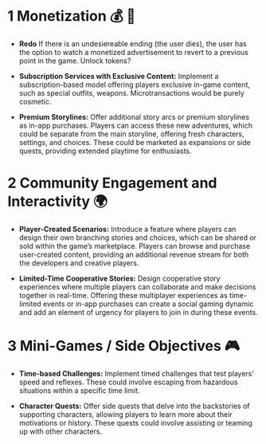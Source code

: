 # 1 Monetization 💰 🤑

- **Redo**
  If there is an undesiereable ending (the user dies), the user has the option to watch a monetized advertisement to revert to a previous point in the game. Unlock tokens?

- **Subscription Services with Exclusive Content:** Implement a subscription-based model offering players exclusive in-game content, such as special outfits, weapons. Microtransactions would be purely cosmetic.

- **Premium Storylines:**
  Offer additional story arcs or premium storylines as in-app purchases. Players can access these new adventures, which could be separate from the main storyline, offering fresh characters, settings, and choices. These could be marketed as expansions or side quests, providing extended playtime for enthusiasts.

# 2 Community Engagement and Interactivity 🌍

- **Player-Created Scenarios:** Introduce a feature where players can design their own branching stories and choices, which can be shared or sold within the game’s marketplace. Players can browse and purchase user-created content, providing an additional revenue stream for both the developers and creative players.

- **Limited-Time Cooperative Stories:** Design cooperative story experiences where multiple players can collaborate and make decisions together in real-time. Offering these multiplayer experiences as time-limited events or in-app purchases can create a social gaming dynamic and add an element of urgency for players to join in during these events.

# 3 Mini-Games / Side Objectives 🎮

- **Time-based Challenges:** Implement timed challenges that test players' speed and reflexes. These could involve escaping from hazardous situations within a specific time limit.

- **Character Quests:** Offer side quests that delve into the backstories of supporting characters, allowing players to learn more about their motivations or history. These quests could involve assisting or teaming up with other characters.



